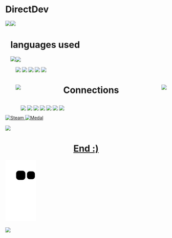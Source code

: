 #  <h> DirectDev</h>

<div>
	<body>
  <a href"https://github.com/Directinho/">
<p>
<img height="180cm" weight="50" align="down" src="https://c.tenor.com/T9xkJO7G7poAAAAM/elma-pointing.gif"/> 
<img height="180cm" align="left" src="https://github-readme-stats.vercel.app/api?username=Directinho&show_icons=true&theme=radical&include_all_commits=true&count_private=private"/>
</p>
</div>
<div>
<p>
	
	
</p>	
</div>
<div>
<p>
	
<h1 align="down">languages used</h1>
	
<img height="180" align="center" src="https://media1.giphy.com/media/MOCQX3U6wKPFDPGyoc/giphy.gif?cid=790b76115e940468ded39105be04c454f8e35b883dfa7b68&rid=giphy.gif&ct=g"/>
<img height="160cm" weight="150" align="left" src="https://github-readme-stats.vercel.app/api/top-langs/?username=Directinho&show=langs_count=3"/>

</p>
</div>
</body>
<body>
<div>
<p>	


<img height="100cm" align="center" id="elma3" src="https://i.imgur.com/N3A969j.gif"/>
<img height="100cm" align="center" id="Javascripticon" src="https://i.imgur.com/pSDXRKs.png" onclick=(https://developer.mozilla.org/en-US/docs/Web/JavaScript)/>
<img height="100" align="center" id="PynthonIcon" src="https://i.imgur.com/3xopVhI.png" onclick=(https://www.python.org/psf/)/> 
<img height="100cm" align="center" id="typescript" src="https://i.imgur.com/LHJzvaI.png" onclick=(https://www.typescriptlang.org)/>
<img height="100cm" align="center" id="elma3" src="https://i.imgur.com/N3A969j.gif"/>

</p>
</div>

</body>	
<body>
<div>
<p>

<h1 height="150" align="center">Connections</h>
<img height="80" align="left" src="https://i.imgur.com/3ykbALG.gif"/>
<img height="80" align="right" src="https://i.imgur.com/3ykbALG.gif"/>

</p>
</div>
<p>
<img height="140cm" align="center" id"Steam" src="https://i.imgur.com/trn2Gyb.png"/>
<img height="140cm" align="center" id"Xbox" src="https://i.imgur.com/JuFWG8m.png"/>
<img height="140cm" align="center" id="PS4" src="https://i.imgur.com/i24CpdS.png"/> 
<img height="120cm" align="center" id="Twitter" src="https://i.imgur.com/qCNG93Z.png"/> 
<img height="120cm" align="center" id"Medal" src="https://i.imgur.com/wS8Ekmn.png"/>
<img height="120cm" align="center" id"GameBanana" src="https://i.imgur.com/Uj3fGeC.png"/>
<img height="120cm" align="center" id="Gamejolt" src="https://i.imgur.com/fIYdmV9.png"/>
</p>
<p>
</a>
<a href="https://steamcommunity.com/id/AqueleDirect/"target="_blank"><img alt="Steam" height="18cm" weight="18cm" src="https://img.shields.io/website?down_color=blue&down_message=Steam&label=%E3%8B%94%20O%20DIRECT%20DO%20MATO%20%E3%83%84%20&logo=Steam&style=for-the-badge&up_color=blue&up_message=Steam&url=https%3A%2F%2Fsteamcommunity.com%2Fid%2FAqueleDirect%2F">
<a href="https://medal.tv/pt/u/Tio%20Direct%E3%83%84?invite=ur-MSxWMUMsMzA4NTMzNzks"><img height="18cm" alt="Medal" src="https://img.shields.io/website?down_color=yellow&down_message=Steam&label=%E3%8B%94%20O%20DIRECT%20DO%20MATO%20%E3%83%84%20&logo=counterstrike&style=for-the-badge&up_color=yellow&up_message=Steam&url=https%3A%2F%2Fsteamcommunity.com%2Fid%2FAqueleDirect%2F">
</p>
<p>
<img height="120cm" align="center" id="Newgrounds" src="https://i.imgur.com/onYM3YN.png"/> 
</p>
<p>
</p>
</div>

<div>
<p>
<h1 align="center">End :)</h1 align="down">		
	
	
![Snake animation](https://github.com/Directinho/DirectDev/blob/output/github-contribution-grid-snake.svg)
	
<img height="200cm" align="center" src="https://i.imgur.com/s82OT10.gif"/>

</p>
</div>
</body>
</div>
